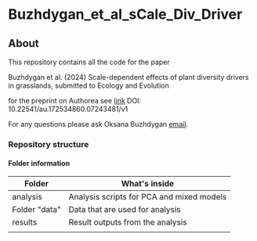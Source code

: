 # Buzhdygan_et_al_sCale_Div_Driver

## About

This repository contains all the code for the paper

Buzhdygan et al. (2024) Scale-dependent effects of plant diversity drivers in grasslands,
submitted to Ecology and Evolution

for the preprint on Authorea see [link](https://doi.org/10.22541/au.172534860.07243481/v1)
DOI: 10.22541/au.172534860.07243481/v1


For any questions please ask Oksana Buzhdygan [email](mailto:oksana.buzh@fu-berlin.de).

### Repository structure


#### Folder information

| Folder         | What's inside                                  |
| -------------- | ---------------------------------------------- |
| analysis       | Analysis scripts for PCA and mixed models      |
| Folder "data"  | Data that are used for analysis                |
| results        | Result outputs from the analysis               |
|                |                                                |